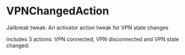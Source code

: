 # VPNChangedAction
Jailbreak tweak: An activator action tweak for VPN state changes

includes 3 actions: VPN connected, VPN disconnected and VPN state changed.
